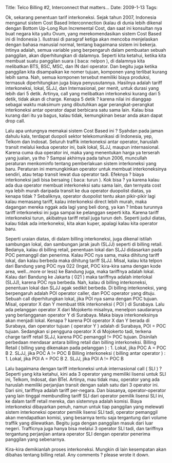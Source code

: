 Title: Telco Billing #2, Interconnect that matters...
Date: 2009-1-13
Tags: 

Ok, sekarang penentuan tarif interkoneksi.
Sejak tahun 2007, Indonesia menganut sistem Cost Based Interconnection (kalau di dunia lebih dikenal dengan Bottom Up-Long Run Incremental Cost, dan saat ini konsultan nya buat negara kita yaitu Ovum, yang merekomendasikan sistem Cost Based ini di Indonesia ). Ilustrasi di paragraf ketiga akan mencoba menjelaskan dengan bahasa manusial normal, tentang bagaimana sistem ini bekerja. Intinya adalah, semua variable yang berpengaruh dalam pembuatan sebuah panggilan, akan diperhitungkan di dalamnya. Seperti kita ketahui, ketika kita membuat suatu panggilan suara ( baca: nelpon ), di dalamnya kita melibatkan BTS, BSC, MSC, dan IN dari operator. Dan begitu juga ketika panggilan kita disampaikan ke nomer tujuan, komponen yang terlibat kurang lebih sama. Nah, semua komponen tersebut memiliki biaya produksi, termasuk diperhitungkan juga biaya penyusutannya. Hasilnya adalah tariff interkoneksi, lokal, SLJJ, dan Internasional, per menit, untuk durasi yang lebih dari 5 detik. Artinya, call yang melibatkan interkoneksi kurang dari 5 detik, tidak akan di charge. Kenapa 5 detik ? karena nilai ini dianggap sebagai waktu maksimum yang dibutuhkan agar perangkat-perangkat interkoneksi antar operator dapat berbicara satu sama lain. Kalau bisa kurang dari itu ya bagus, kalau tidak, kemungkinan besar anda akan dapat drop call.

Lalu apa untungnya memakai sistem Cost Based ini ? Syahdan pada jaman dahulu kala, terdapat duopoli sektor telekomunikasi di Indonesia, yep, Telkom dan Indosat. Seluruh traffik interkoneksi antar operator, haruslah transit melalui kedua operator ini, baik lokal, SLJJ, maupun internasional. Karena cuma dua operator ini, maka yang menentukan harga ya terserah yang jualan, ya tho ? Sampai akhirnya pada tahun 2006, muncullah peraturan menkominfo tentang pemberlakuan sistem interkoneksi yang baru. Peraturan ini memungkinkan operator untuk membuat interkoneksinya sendiri, atau tetap transit lewat dua operator tadi. Efeknya ? biaya interkoneksi jadi bisa bersaing ( baca: turun ). Kok bisa ? ya karena kalau ada dua operator membuat interkoneksi satu sama lain, dan ternyata cost nya lebih murah daripada transit ke dua operator duopolist diatas, ya kenapa tidak ? Sebaliknya, operator duopolist tentu akan pikir-pikir lagi kalau memasang tariff, kalau interkoneksi direct lebih murah, maka dagangan mereka nggak ada lagi yang beli dong, ya kan ? Imbas turunnya tariff interkoneksi ini juga sampai ke pelanggan seperti kita. Karena tariff interkoneksi turun, akibatnya tariff retail juga turun deh. Seperti judul diatas, kalau tidak ada interkoneksi, kita akan kuper, apalagi kalau kita operator baru.

Seperti uraian diatas, di dalam billing interkoneksi, juga dikenal istilah sambungan lokal, dan sambungan jarak jauh (SLJJ) seperti di billing retail. Bedanya, kalau di billing retail, penentuan lokal dan SLJJ didasarkan pada POC pemanggil dan penerima. Kalau POC nya sama, maka dihitung tariff lokal, dan kalau berbeda maka dihitung tariff SLJJ. Misal, kalau kita telpon dari Bandung yang POC nya 022 (Ingat, POC kira-kira sama dengan kode area, well...more or less) ke Bandung juga, maka tariffnya adalah lokal. Kalau dari Bandung ke Jakarta ( 021 ) maka tariffnya adalah interlokal (SLJJ), karena POC nya berbeda.
Nah, kalau di billing interkoneksi, penentuan lokal dan SLJJ agak sedikit berbeda. Di billing interkoneksi, yang berpengaruh adalah POI operator caller, dan POC operator yang dituju. Sebuah call diperhitungkan lokal, jika POI nya sama dengan POC tujuan. Misal, operator X dan Y membuat titik interkoneksi ( POI ) di Surabaya. Lalu ada pelanggan operator X dari Mojokerto misalnya, menelpon saudaranya yang berlangganan operator Y di Surabaya. Maka biaya interkoneksinya akan menjadi lokal. Kenapa ? karena POI operator X dan Y berada di Surabaya, dan operator tujuan ( operator Y ) adalah di Surabaya, POI = POC tujuan. Sedangkan si pengguna operator X di Mojokerto tadi, terkena charge tariff retail SLJJ, karena POC pemanggil != POC tujuan. Disinilah perbedaan mendasar antara billing retail dan billing interkoneksi.
Billing Retail ( billing yang dikenakan pada pelanggan ) :
1\. Lokal, jika POC A = POC B
2\. SLJJ, jika POC A != POC B
Billing interkoneksi ( billing antar operator ) :
1\. Lokal, jika POI A = POC B
2\. SLJJ, jika POI A != POC B

Lalu bagaimana dengan tariff interkoneksi untuk internasional call ( SLI ) ? Seperti yang kita ketahui, kini ada 3 operator yang memiliki lisensi untuk SLI ini, Telkom, Indosat, dan BTel. Artinya, mau tidak mau, operator yang ada haruslah memiliki perjanjian transit dengan salah satu dari 3 operator ini. Dari sini, tariffnya adalah tariff per-negara. Dan biasanya, operator-operator yang lain tinggal membundling tariff SLI dari operator pemilik lisensi SLI ini, ke dalam tariff retail mereka, dan sistemnya adalah komisi. Biaya interkoneksi dibayarkan penuh, namun untuk tiap panggilan yang melewati sistem interkoneksi operator pemilik lisensi SLI tadi, operator pemanggil akan mendapatkan komisi, yang besarnya tentu saja tergantung dari volume traffik yang dilewatkan. Begitu juga dengan panggilan masuk dari luar negeri. Trafficnya juga hanya bisa melalui 3 operator SLI tadi, dan tariffnya tergantung perjanjian antara operator SLI dengan operator penerima panggilan yang sebenarnya.

Kira-kira demikianlah proses interkoneksi. Mungkin di lain kesempatan akan dibahas tentang billing retail. Any comments ? please wrote it down.